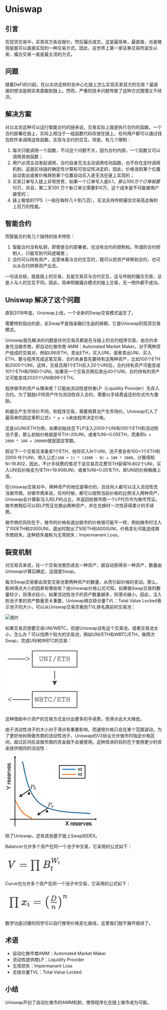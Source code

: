 # Uniswap

## 引言

在现货交易中，买卖双方各自报价，然后撮合成交，这是最简单，最直接，也是微观层面可以直接实现的一种交易方式。因此，自世界上第一家证券交易所诞生以来，撮合交易一直是最主流的方式。

## 问题

随着DeFi的兴起，在以太坊这样的去中心化链上怎么实现买卖双方的交易？最直接的想法是把买卖盘搬到链上。然而，严重的技术问题导致了这种方式既慢又不经济。

## 解决方案

对以太坊这种可以运行智能合约的链来说，交易实际上就是执行合约的函数。一个合约部署在链上，实际上相当于一组函数代码存放在链上。任何用户都可以通过钱包软件来调用这些函数，实现与合约的交互。但是，有几个限制：

1. 每次只能调用一个函数，不过这个问题不大，因为合约内部，一个函数又可以调用其他函数；
2. 用户必须主动发起调用，合约自身无法主动调用任何函数，也不存在定时调用机制，这是区块链的确定性计算和可验证性决定的，因此，价格涨到某个位置自动卖出或者价格跌到某个位置自动买入是无法在链上实现的；
3. 买卖订单写入链上非常昂贵，如果一个订单写入是$0.1，那么100万个订单就要$10万，并且，第二天100 万个新订单又需要$10万，这个成本是不可能被用户接受的；
4. 链上极低的TPS（一般在每秒几十到几百），无法支持传统撮合交易高达每秒上百万的性能。

## 智能合约

而智能合约有几个独特的技术特性：

1. 智能合约没有私钥，即使是合约部署者，也没有合约的控制权。所谓的合约控制人，只能写到代码逻辑里；
2. 合约可以持有资产，这意味着与合约交互时，既可以把资产转移到合约，也可以从合约转移资产出去。

一句话总结，就是链上的交易，总是交易员与合约交互，这与传统的撮合交易，总是人与人的交互不同。因此，简单照搬撮合模式的链上交易，无一例外都不成功。

## Uniswap 解决了这个问题

直到2018年底，Uniswap上线，一个全新的Swap交易模式诞生了。

需要特别指出的是，此Swap不是指金融衍生品的掉期，它是Uniswap的现货交易模式。

Uniswap首先解决的问题是任何交易员都是在与链上的合约程序交易，由合约本身充当做市商，即自动化做市商 AMM：Automated Market Maker。对于两种资产组成的交易对，例如UNI/ETH，卖出ETH，买入UNI，或者卖出UNI，买入ETH，要与程序完成这笔交易，合约本身首先要持有这两种资产，比如100个ETH和2000个UNI，这样，交易员用1个ETH买入20个UNI后，合约持有资产可能变成101个ETH和1980个UNI。如果另一个交易员稍后卖出40个UNI，合约持有的资产又可能变成2020个UNI和99个ETH。

程序做市的资产从哪来呢？只能由流动性提供者LP（Liquidity Provider）先存入合约。为了鼓励LP将资产作为流动性存入合约，需要以手续费返还的形式作为激励。

和撮合产生市场价不同，和程序交易，需要用算法产生市场价。Uniswap引入了最简单的固定乘积公式`x * y = k`来由程序决定价格。

还是以UNI/ETH为例，如果初始状态下LP注入2000个UNI和100个ETH到流动性池子里，那么初始价格就是1ETH=20UNI，或者1UNI=0.05ETH，而乘积`k = 2000 * 100 = 200000`就是固定常数。

假设下一个交易员准备卖1个ETH，他将买入N个UNI，池子里会有100+1个ETH和2000-N个UNI，带入公式`(100 + 1) * (2000 - N) = 100 * 2000`，计算得知N=19.802，因此，不计手续费的情况下该交易员花费1ETH获得19.802个UNI，买入UNI后价格变为1ETH=19.606UNI，或者1UNI=0.051ETH，即UNI的价格略微上涨。

在Uniswap交易对中，两种资产的地位是等价的，且任何人都可以注入流动性充当做市商。对做市商来说，任何时候，都可以按照当前价格的比例注入两种资产，Uniswap会计算新注入的LP的占比，并返回给做市商一个LP代币作为做市凭证。做市商稍后可以将LP凭证兑换出两种资产，并在兑换时一次性获得累计的手续费。

做市商的风险在于，做市的价格和退出做市的价格很可能不一样，例如做市时注入了100ETH和2000UNI，退出时取出了50ETH和4000UNI，价格变化可能造成做市商损失，这种损失被称为无常损失：Impermanent Loss。

## 裂变机制

对交易员来说，往一个交易池里扔进去一种资产，就自动获得另一种资产，数量由Uniswap计算后确定，这就是Swap。

每次Swap交易都会改变交易池里两种资产的数量，从而引起价格的变动。那么，影响滑点大小的因素有哪些呢？由Uniswap价格公式可知，如果做Swap交易的数量较少，则滑点较小。如果流动性池子的资产数量越多，则滑点越小。因此，注入到池子里的资产数量至关重要，Uniswap用总锁仓量TVL：Total Value Locked表示池子的大小，可以从Uniswap交易页看到TVL排名靠前的交易池：

![图片](/Users/zh/Documents/workspace/web/NoteBook/src/public/images/1111.png)

如果交易员想要交易UNI/WBTC，但是Uniswap没有这个交易池，或者交易池太小，怎么办？可以找两个较大的交易池，例如UNI/ETH和WBTC/ETH，做两次Swap，完成UNI和WBTC的交易：



![图片](../public/images/open-2.png)



这种借助中介资产的交易方式会付出更多的手续费，但滑点会大大降低。

由于流动性池子的大小对于滑点有重要影响，而通常价格只会在某个范围波动，为了更好地利用做市商的流动性池子，Uniswap的V3协议允许做市时指定价格区间，超过区间后该做市商的资金就不会被使用。这种改进的目的在于使用更少的资金提供相同的流动性：

![图片](../public/images/open-3.png)

除了Uniswap，还有其他基于链上Swap的DEX。

Balancer允许多个资产在同一个池子中交易，它采用的公式如下：

![图片](../public/images/open-4.png)

Curve也允许多个资产在同一个池子中交易，它采用的公式如下：

![图片](../public/images/open-5.png)

数学功底过硬的同学可以自行推导价格变化曲线，这里我们就不展开细讲了。

## **术语**

- 自动化做市商AMM：Automated Market Maker
- 流动性提供商LP：Liquidity Provider
- 无常损失：Impermanent Loss
- 总锁仓量TVL：Total Value Locked

## **小结**

Uniswap开创了自动化做市的AMM机制，使得程序化在链上做市成为可能。